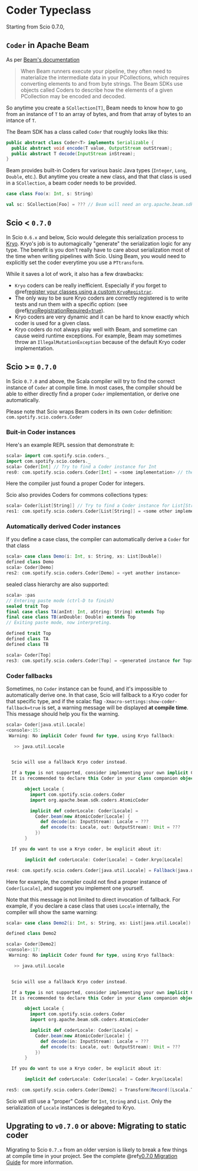 # Coder Typeclass

Starting from Scio 0.7.0,

## `Coder` in Apache Beam

As per [Beam's documentation](https://beam.apache.org/documentation/programming-guide/#specifying-coders)

> When Beam runners execute your pipeline, they often need to materialize the intermediate data in your PCollections, which requires converting elements to and from byte strings. The Beam SDKs use objects called Coders to describe how the elements of a given PCollection may be encoded and decoded.

So anytime you create a `SCollection[T]`, Beam needs to know how to go from an instance of `T` to an array of bytes, and from that array of bytes to an intance of `T`.

The Beam SDK has a class called `Coder` that roughly looks like this:

```java
public abstract class Coder<T> implements Serializable {
  public abstract void encode(T value, OutputStream outStream);
  public abstract T decode(InputStream inStream);
}
```

Beam provides built-in Coders for various basic Java types (`Integer`, `Long`, `Double`, etc.). But anytime you create a new class, and that that class is used in a `SCollection`, a beam coder needs to be provided.

```scala
case class Foo(x: Int, s: String)

val sc: SCollection[Foo] = ??? // Beam will need an org.apache.beam.sdk.coders.Coder[Foo]
```

## Scio < `0.7.0`

In Scio `0.6.x` and below, Scio would delegate this serialization process to [Kryo](https://github.com/EsotericSoftware/kryo). Kryo's job is to automagically "generate" the serialization logic for any type. The benefit is you don't really have to care about serialization most of the time when writing pipelines with Scio. Using Beam, you would need to explicitly set the coder everytime you use a `PTtransform`.

While it saves a lot of work, it also has a few drawbacks:

- `Kryo` coders can be really inefficient. Especially if you forget to @ref[register your classes using a custom `KryoRegistrar`](../FAQ.md#how-do-i-use-custom-kryo-serializers-).
- The only way to be sure Kryo coders are correctly registered is to write tests and run them with a specific option: (see @ref[kryoRegistrationRequired=true](../FAQ.md#what-kryo-tuning-options-are-there-)).
- Kryo coders are very dynamic and it can be hard to know exactly which coder is used for a given class.
- Kryo coders do not always play well with Beam, and sometime can cause weird runtime exceptions. For example, Beam may sometimes throw an `IllegalMutationException` because of the default Kryo coder implementation.

## Scio >= `0.7.0`

In Scio `0.7.0` and above, the Scala compiler will try to find the correct instance of `Coder` at compile time.
In most cases, the compiler should be able to either directly find a proper `Coder` implementation, or derive one automatically.

Please note that Scio wraps Beam coders in its own `Coder` definition: `com.spotify.scio.coders.Coder`

### Buit-in Coder instances

Here's an example REPL session that demonstrate it:

```scala
scala> import com.spotify.scio.coders._
import com.spotify.scio.coders._
scala> Coder[Int] // Try to find a Coder instance for Int
res0: com.spotify.scio.coders.Coder[Int] = <some implementation> // the compiler found a proper instance
```

Here the compiler just found a proper Coder for integers.

Scio also provides Coders for commons collections types:

```scala
scala> Coder[List[String]] // Try to find a Coder instance for List[String]
res1: com.spotify.scio.coders.Coder[List[String]] = <some other implementation>
```

### Automatically derived Coder instances

If you define a case class, the compiler can automatically derive a `Coder` for that class

```scala
scala> case class Demo(i: Int, s: String, xs: List[Double])
defined class Demo
scala> Coder[Demo]
res2: com.spotify.scio.coders.Coder[Demo] = <yet another instance>
```

sealed class hierarchy are also supported:


```scala
scala> :pas
// Entering paste mode (ctrl-D to finish)
sealed trait Top
final case class TA(anInt: Int, aString: String) extends Top
final case class TB(anDouble: Double) extends Top
// Exiting paste mode, now interpreting.

defined trait Top
defined class TA
defined class TB

scala> Coder[Top]
res3: com.spotify.scio.coders.Coder[Top] = <generated instance for Top>
```

### Coder fallbacks

Sometimes, no `Coder` instance can be found, and it's impossible to automatically derive one.
In that case, Scio will fallback to a Kryo coder for that specific type, and if the scalac flag `-Xmacro-settings:show-coder-fallback=true` is set, a warning message will be displayed __at compile time__. This message should help you fix the warning.

```scala
scala> Coder[java.util.Locale]
<console>:15:
 Warning: No implicit Coder found for type, using Kryo fallback:

   >> java.util.Locale


  Scio will use a fallback Kryo coder instead.

  If a type is not supported, consider implementing your own implicit Coder for this type.
  It is recommended to declare this Coder in your class companion object:

       object Locale {
         import com.spotify.scio.coders.Coder
         import org.apache.beam.sdk.coders.AtomicCoder

         implicit def coderLocale: Coder[Locale] =
           Coder.beam(new AtomicCoder[Locale] {
             def decode(in: InputStream): Locale = ???
             def encode(ts: Locale, out: OutputStream): Unit = ???
           })
       }

  If you do want to use a Kryo coder, be explicit about it:

       implicit def coderLocale: Coder[Locale] = Coder.kryo[Locale]

res4: com.spotify.scio.coders.Coder[java.util.Locale] = Fallback(java.util.Locale)
```

Here for example, the compiler could not find a proper instance of `Coder[Locale]`, and suggest you implement one yourself.

Note that this message is not limited to direct invocation of fallback. For example, if you declare a case class that uses `Locale` internally, the compiler will show the same warning:


```scala
scala> case class Demo2(i: Int, s: String, xs: List[java.util.Locale])

defined class Demo2

scala> Coder[Demo2]
<console>:17:
 Warning: No implicit Coder found for type, using Kryo fallback:

   >> java.util.Locale


  Scio will use a fallback Kryo coder instead.

  If a type is not supported, consider implementing your own implicit Coder for this type.
  It is recommended to declare this Coder in your class companion object:

       object Locale {
         import com.spotify.scio.coders.Coder
         import org.apache.beam.sdk.coders.AtomicCoder

         implicit def coderLocale: Coder[Locale] =
           Coder.beam(new AtomicCoder[Locale] {
             def decode(in: InputStream): Locale = ???
             def encode(ts: Locale, out: OutputStream): Unit = ???
           })
       }

  If you do want to use a Kryo coder, be explicit about it:

       implicit def coderLocale: Coder[Locale] = Coder.kryo[Locale]

res5: com.spotify.scio.coders.Coder[Demo2] = Transform(Record([Lscala.Tuple2;@60736dd9),<function1>)
```

Scio will still use a "proper" Coder for `Int`, `String` and `List`. Only the serialization of `Locale` instances is delegated to Kryo.

## Upgrating to `v0.7.0` or above: Migrating to static coder

Migrating to Scio `0.7.x` from an older version is likely to break a few things at compile time in your project.
See the complete @ref[v0.7.0 Migration Guide](../migrations/v0.7.0-Migration-Guide.md) for more information.
